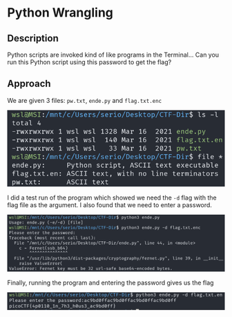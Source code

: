 # Python Wrangling

## Description

Python scripts are invoked kind of like programs in the Terminal... Can you run this Python script using this password to get the flag?

## Approach

We are given 3 files: `pw.txt`, `ende.py` and `flag.txt.enc`

![Files](images/files.png)

I did a test run of the program which showed we need the `-d` flag with the flag file as the argument. I also found that we need to enter a password.

![Test Run](images/test.png)

Finally, running the program and entering the password gives us the flag

![Flag](images/flag.png)
